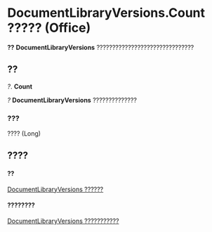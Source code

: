 
# DocumentLibraryVersions.Count ????? (Office)

 **??** **DocumentLibraryVersions** ???????????????????????????????


## ??

 _?_. **Count**

 _?_ **DocumentLibraryVersions** ??????????????


### ???

???? (Long)


## ????


#### ??


[DocumentLibraryVersions ??????](075c0315-fade-6d45-9ab9-6c798f6f09ac.md)
#### ????????


[DocumentLibraryVersions ???????????](http://msdn.microsoft.com/library/c7f34212-6ee3-de3e-d6a7-11271093c622%28Office.15%29.aspx)
